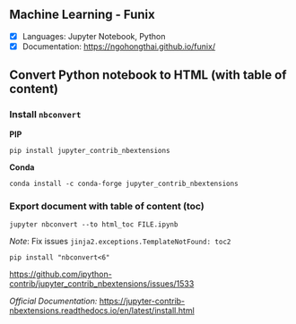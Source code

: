 ## Machine Learning - Funix

- [x] Languages: Jupyter Notebook, Python
- [x] Documentation: https://ngohongthai.github.io/funix/

## Convert Python notebook to HTML (with table of content)

### Install `nbconvert`

**PIP**
```shell
pip install jupyter_contrib_nbextensions
```

**Conda**
```shell
conda install -c conda-forge jupyter_contrib_nbextensions
```

### Export document with table of content (toc)

```shell
jupyter nbconvert --to html_toc FILE.ipynb
```

*Note*: Fix issues `jinja2.exceptions.TemplateNotFound: toc2`

```shell
pip install "nbconvert<6"
```

https://github.com/ipython-contrib/jupyter_contrib_nbextensions/issues/1533

*Official Documentation:* https://jupyter-contrib-nbextensions.readthedocs.io/en/latest/install.html